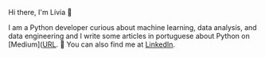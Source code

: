 Hi there, I'm Lívia 👋

I am a Python developer curious about machine learning, data analysis, and data engineering and I write some articles in portuguese about Python on [Medium]([URL](https://medium.com/@alvzslivia). 🐍 You can also find me at [LinkedIn](https://www.linkedin.com/in/liviaalvess/).
